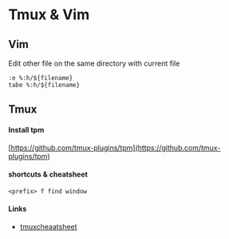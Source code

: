 Tmux & Vim
==========

Vim
---

Edit other file on the same directory with current file

```
:e %:h/${filename}
tabe %:h/${filename}
```

Tmux
----

#### Install tpm

[https://github.com/tmux-plugins/tpm](https://github.com/tmux-plugins/tpm)

#### shortcuts & cheatsheet

```
<prefix> f find window
```

#### Links

-	[tmuxcheaatsheet](https://tmuxcheatsheet.com)
